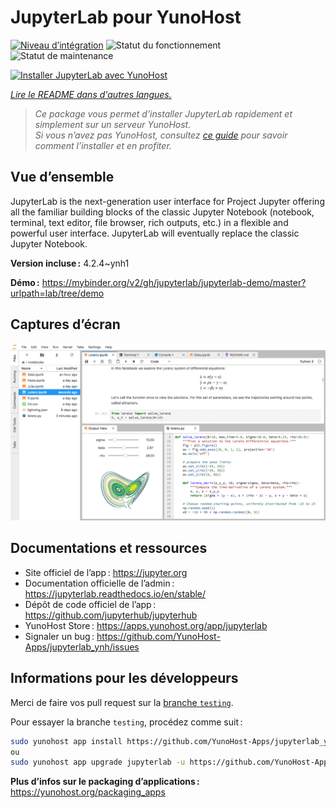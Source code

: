 <!--
Nota bene : ce README est automatiquement généré par <https://github.com/YunoHost/apps/tree/master/tools/readme_generator>
Il NE doit PAS être modifié à la main.
-->

# JupyterLab pour YunoHost

[![Niveau d’intégration](https://dash.yunohost.org/integration/jupyterlab.svg)](https://ci-apps.yunohost.org/ci/apps/jupyterlab/) ![Statut du fonctionnement](https://ci-apps.yunohost.org/ci/badges/jupyterlab.status.svg) ![Statut de maintenance](https://ci-apps.yunohost.org/ci/badges/jupyterlab.maintain.svg)

[![Installer JupyterLab avec YunoHost](https://install-app.yunohost.org/install-with-yunohost.svg)](https://install-app.yunohost.org/?app=jupyterlab)

*[Lire le README dans d'autres langues.](./ALL_README.md)*

> *Ce package vous permet d’installer JupyterLab rapidement et simplement sur un serveur YunoHost.*  
> *Si vous n’avez pas YunoHost, consultez [ce guide](https://yunohost.org/install) pour savoir comment l’installer et en profiter.*

## Vue d’ensemble

JupyterLab is the next-generation user interface for Project Jupyter offering all the familiar building blocks of the classic Jupyter Notebook (notebook, terminal, text editor, file browser, rich outputs, etc.) in a flexible and powerful user interface. JupyterLab will eventually replace the classic Jupyter Notebook.


**Version incluse :** 4.2.4~ynh1

**Démo :** <https://mybinder.org/v2/gh/jupyterlab/jupyterlab-demo/master?urlpath=lab/tree/demo>

## Captures d’écran

![Capture d’écran de JupyterLab](./doc/screenshots/jupyterlab.png)

## Documentations et ressources

- Site officiel de l’app : <https://jupyter.org>
- Documentation officielle de l’admin : <https://jupyterlab.readthedocs.io/en/stable/>
- Dépôt de code officiel de l’app : <https://github.com/jupyterhub/jupyterhub>
- YunoHost Store : <https://apps.yunohost.org/app/jupyterlab>
- Signaler un bug : <https://github.com/YunoHost-Apps/jupyterlab_ynh/issues>

## Informations pour les développeurs

Merci de faire vos pull request sur la [branche `testing`](https://github.com/YunoHost-Apps/jupyterlab_ynh/tree/testing).

Pour essayer la branche `testing`, procédez comme suit :

```bash
sudo yunohost app install https://github.com/YunoHost-Apps/jupyterlab_ynh/tree/testing --debug
ou
sudo yunohost app upgrade jupyterlab -u https://github.com/YunoHost-Apps/jupyterlab_ynh/tree/testing --debug
```

**Plus d’infos sur le packaging d’applications :** <https://yunohost.org/packaging_apps>
